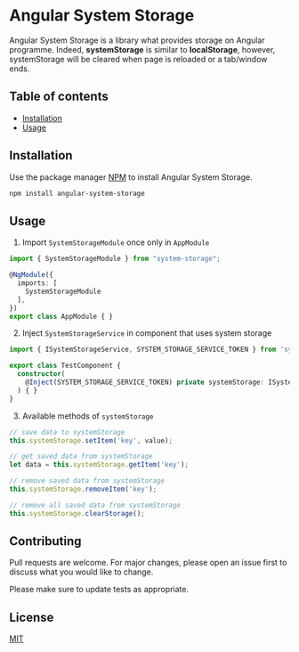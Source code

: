 # Angular System Storage

Angular System Storage is a library what provides storage on Angular programme. Indeed, **systemStorage** is similar to **localStorage**, however, systemStorage will be cleared when page is reloaded or a tab/window ends.

## Table of contents

* [Installation](#installation)
* [Usage](#Usage)

## Installation

Use the package manager [NPM](https://www.npmjs.com/) to install Angular System Storage.

```bash
npm install angular-system-storage
```

## Usage

1. Import `SystemStorageModule` once only in `AppModule`
```typescript
import { SystemStorageModule } from "system-storage";

@NgModule({
  imports: [
    SystemStorageModule
  ],
})
export class AppModule { }
```

2. Inject `SystemStorageService` in component that uses system storage
```typescript
import { ISystemStorageService, SYSTEM_STORAGE_SERVICE_TOKEN } from 'system-storage';

export class TestComponent {
  constructor(
    @Inject(SYSTEM_STORAGE_SERVICE_TOKEN) private systemStorage: ISystemStorageService,
  ) { }
}
```

3. Available methods of `systemStorage`
```typescript
// save data to systemStorage
this.systemStorage.setItem('key', value);

// get saved data from systemStorage
let data = this.systemStorage.getItem('key');

// remove saved data from systemStorage
this.systemStorage.removeItem('key');

// remove all saved data from systemStorage
this.systemStorage.clearStorage();
```

## Contributing

Pull requests are welcome. For major changes, please open an issue first to discuss what you would like to change.

Please make sure to update tests as appropriate.

## License
[MIT](https://github.com/dvhung95/angular-system-storage/blob/master/LICENSE)